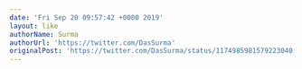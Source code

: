 ```yaml
---
date: 'Fri Sep 20 09:57:42 +0000 2019'
layout: like
authorName: Surma
authorUrl: 'https://twitter.com/DasSurma'
originalPost: 'https://twitter.com/DasSurma/status/1174985981579223040'
---
```

